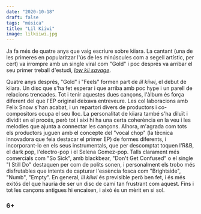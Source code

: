 ```yaml
---
date: "2020-10-18"
draft: false
tags: "música"
title: "Lil Kiiwi"
image: lilkiiwi.jpg
---
```


Ja fa més de quatre anys que vaig escriure sobre kiiara. La cantant (una de les primeres en popularitzar l'ús de les minúscules com a segell artístic, per cert) va irrompre amb un single viral com "Gold" i poc després va arribar el seu primer treball d'estudi, [*low kii savage*](https://blog.enricllonch.com/low-kii-savage/).

Quatre anys després, "Gold" i "Feels" formen part de *lil kiiwi*, el debut de kiiara. Un disc que s'ha fet esperar i que arriba amb poc hype i un parell de relacions trencades. Tot i tenir aquestes dues cançons, l'àlbum és força diferent del que l'EP original deixava entreveure. Les col·laboracions amb Felix Snow s'han acabat, i un repartori divers de productors i co-compositors ocupa el seu lloc. La personalitat de kiiara també s'ha diluït i dividit en el procés, però tot i així hi ha una certa coherència en la veu i les melodies que ajunta a connectar les cançons. Alhora, m'agrada com tots els productors juguen amb el concepte del "vocal chop" (la tècnica innovadora que feia destacar el primer EP) de formes diferents, i incorporant-lo en els seus instrumentals, que per descomptat toquen l'R&B, el dark pop, l'electro-pop i el Selena Gomez-pop. Talls clarament més comercials com "So Sick", amb blackbear, "Don't Get Confused" o el single "I Still Do" destaquen per com de polits sonen, i personalment els trobo més disfrutables que intents de capturar l'essència fosca com "Brightside", "Numb", "Empty". En general, *lil kiiwi* és previsible però ben fet, i és més exitós del que hauria de ser un disc de camí tan frustrant com aquest. Fins i tot les cançons antigues hi encaixen, i això és un mèrit en si sol. 

### 6+
